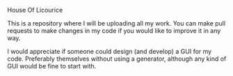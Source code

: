House Of Licourice

This is a repository where I will be uploading all my work. You can make pull requests to make changes in my code if you would like to improve it in any way. 

I would appreciate if someone could design (and develop) a GUI for my code. Preferably themselves without using a generator, although any kind of GUI would be fine to start with. 
